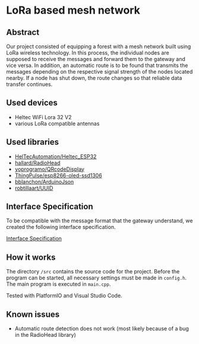# LoRa based mesh network

## Abstract

Our project consisted of equipping a forest with a mesh network built using LoRa wireless technology. In this process, the individual nodes are supposed to receive the messages and forward them to the gateway and vice versa. In addition, an automatic route is to be found that transmits the messages depending on the respective signal strength of the nodes located nearby. If a node has shut down, the route changes so that reliable data transfer continues.

## Used devices

- Heltec WiFi Lora 32 V2
- various LoRa compatible antennas

## Used libraries

- [HelTecAutomation/Heltec_ESP32](https://github.com/HelTecAutomation/Heltec_ESP32/tree/master)
- [hallard/RadioHead](https://github.com/hallard/RadioHead)
- [yoprogramo/QRcodeDisplay](https://github.com/yoprogramo/QRcodeDisplay)
- [ThingPulse/esp8266-oled-ssd1306](https://github.com/ThingPulse/esp8266-oled-ssd1306)
- [bblanchon/ArduinoJson](https://github.com/bblanchon/ArduinoJson)
- [robtillaart/UUID](https://github.com/robtillaart/UUID)

## Interface Specification

To be compatible with the message format that the gateway understand, we created the following interface specification.

[Interface Specification](doc/interface.md)

## How it works

The directory `/src` contains the source code for the project. Before the program can be started, all necessary settings must be made in `config.h`.
The main program is executed in `main.cpp`.

Tested with PlatformIO and Visual Studio Code.

## Known issues

- Automatic route detection does not work (most likely because of a bug in the RadioHead library)
